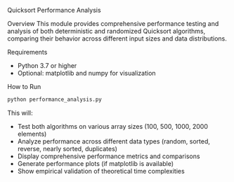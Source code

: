 Quicksort Performance Analysis

Overview
This module provides comprehensive performance testing and analysis of both deterministic and randomized Quicksort algorithms, comparing their behavior across different input sizes and data distributions.

Requirements
- Python 3.7 or higher
- Optional: matplotlib and numpy for visualization

How to Run
```bash
python performance_analysis.py
```

This will:
- Test both algorithms on various array sizes (100, 500, 1000, 2000 elements)
- Analyze performance across different data types (random, sorted, reverse, nearly sorted, duplicates)
- Display comprehensive performance metrics and comparisons
- Generate performance plots (if matplotlib is available)
- Show empirical validation of theoretical time complexities

